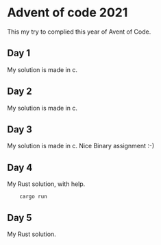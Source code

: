 # Advent of code 2021

This my try to complied this year of Avent of Code.

## Day 1 

My solution is made in c.

## Day 2

My solution is made in c.

## Day 3

My solution is made in c. Nice Binary assignment :-)

## Day 4

My Rust solution, with help.

```bach
    cargo run
```

## Day 5

My Rust solution.

